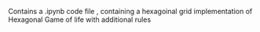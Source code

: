 Contains a .ipynb code file , containing a hexagoinal grid implementation of Hexagonal Game of life with additional rules

